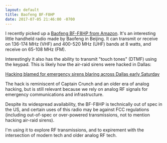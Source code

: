 ```yaml
---
layout: default
title: Baofeng BF-F8HP
date: 2017-07-05 21:46:00 -0700
---
```


I recently picked up a [Baofeng BF-F8HP from Amazon](http://a.co/2Bi5GBK). It's an interesting little handheld radio made by Baofeng in Beijing. It can transmit or receive on 136-174 MHz (VHF) and 400-520 MHz (UHF) bands at 8 watts, and receive on 65-108 MHz (FM).

Interestingly it also has the ability to transmit "touch tones" (DTMF) using the keypad. This is likely how the air-raid sirens were hacked in Dallas:

[Hacking blamed for emergency sirens blaring across Dallas early Saturday](https://www.dallasnews.com/news/dallas/2017/04/08/emergency-sirens-blare-across-dallas-county-despite-clear-weather)  

The hack is reminiscent of Captain Crunch and an older era of analog hacking, but is still relevant because we rely on analog RF signals for emergency communications and infrastructure.

Despite its widespread availability, the BF-F8HP is technically out of spec in the US, and certain uses of this radio may be against FCC regulations (including out-of-spec or over-powered transmissions, not to mention hacking air-raid sirens).

I'm using it to explore RF transmissions, and to expirement with the intersection of modern tech and older analog RF tech.

